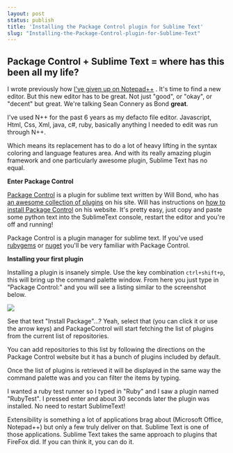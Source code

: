 ```yaml
---
layout: post
status: publish
title: 'Installing the Package Control plugin for Sublime Text'
slug: "Installing-the-Package-Control-plugin-for-Sublime-Text"
---
```


## Package Control + Sublime Text = where has this been all my life?

I wrote previously how [I've given up on Notepad++][1] . It's time to find a new editor. But this new editor has to be great. Not just "good", or "okay", or "decent" but great. We're talking Sean Connery as Bond **great**.


I've used N++ for the past 6 years as my defacto file editor. Javascript, Html, Css, Xml, java, c#, ruby, basically anything I needed to edit was run through N++. 


Which means its replacement has to do a lot of heavy lifting in the syntax coloring and language features area. And with its really amazing plugin framework and one particularly awesome plugin, Sublime Text has no equal.


**Enter Package Control**


[Package Control][2]  is a plugin for sublime text written by Will Bond, who has [an awesome collection of plugins][3]  on his site. Will has instructions on [how to install Package Control][4]  on his website. It's pretty easy, just copy and paste some python text into the SublimeText console, restart the editor and you're off and running!


Package Control is a plugin manager for sublime text. If you've used [rubygems][5]  or [nuget][6]  you'll be very familiar with Package Control.


**Installing your first plugin**


Installing a plugin is insanely simple. Use the key combination `ctrl+shift+p`, this will bring up the command palette window. From here you just type in "Package Control:" and you will see a listing similar to the screenshot below.


![][7] 


See that text "Install Package"...? Yeah, select that (you can click it or use the arrow keys) and PackageControl will start fetching the list of plugins from the current list of repositories. 


You can add repositories to this list by following the directions on the Package Control website but it has a bunch of plugins included by default.


Once the list of plugins is retrieved it will be displayed in the same way the command palette was and you can filter the items by typing. 


I wanted a ruby test runner so I typed in "Ruby" and I saw a plugin named "RubyTest". I pressed enter and about 30 seconds later the plugin was installed. No need to restart SublimeText!


Extensibility is something a lot of applications brag about (Microsoft Office, Notepad++) but only a few truly deliver on that. Sublime Text is one of those applications. Sublime Text takes the same approach to plugins that FireFox did. If you can think it, you can do it.


  [1]: http://www.codeimpossible.com/2011/11/13/Notepad-it-s-time-we-saw-other-editors
  [2]: http://wbond.net/sublime_packages/package_control
  [3]: http://wbond.net/sublime_packages/
  [4]: http://wbond.net/sublime_packages/package_control#installation
  [5]: http://rubygems.org
  [6]: http://nuget.org
  [7]: http://content.screencast.com/users/codeimpossible/folders/Jing/media/6a9278bf-f7f3-47c6-af65-a512732274cb/2011-11-13_2050.png
